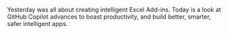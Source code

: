 Yesterday was all about creating intelligent Excel Add-ins. Today is a look at GitHub Copilot advances to boast productivity, and build better, smarter, safer intelligent apps.